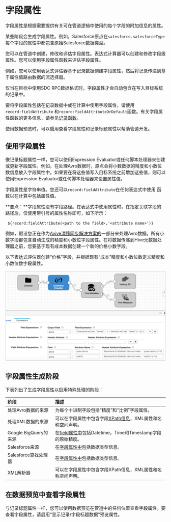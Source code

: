 # 字段属性

字段属性是根据需要提供有关可在管道逻辑中使用的每个字段的附加信息的属性。

某些阶段会生成字段属性。例如，Salesforce原点在`salesforce.salesforceType`每个字段的属性中都包含原始Salesforce数据类型。

您可以在管道中创建，修改和评估字段属性。表达式计算器可以创建和修改字段级属性。您可以使用字段属性函数来评估字段属性。

例如，您可以使用表达式评估器基于记录数据创建字段属性，然后将记录传递到基于属性值路由数据的流选择器。

仅当在目标中使用SDC RPC数据格式时，字段属性才会自动包含在写入目标系统的记录中。

要将字段属性包括在记录数据中或在计算中使用字段属性，请使用`record:fieldAttribute` 和`record:fieldAttributeOrDefault`函数。有关字段属性函数的更多信息，请参见[记录函数](https://streamsets.com/documentation/controlhub/latest/help/datacollector/UserGuide/Expression_Language/Functions.html#concept_p1z_ggv_1r)。

使用数据预览时，可以启用查看字段属性和记录标题属性以帮助管道开发。

## 使用字段属性

像记录标题属性一样，您可以使用Expression Evaluator或任何脚本处理器来创建或更新字段属性。例如，在处理Avro数据时，原点会将小数数据的精度和小数位数信息放入字段属性中。如果要在将这些值写入目标系统之前增加这些值，则可以使用Expression Evaluator或任何脚本处理器来设置属性值。

字段属性是字符串值。您还可以`record:fieldAttribute`在任何表达式中使用 函数以在计算中包括属性值。

**要点：**字段属性没有字段路径。在表达式中使用属性时，在指定关联字段的路径后，仅使用带引号的属性名称即可，如下所示：

```
 ${record:fieldAttribute(<path to the field>,'<attribute name>')}
```

例如，假设您正在作为[Avive漂移同步解决方案的](https://streamsets.com/documentation/controlhub/latest/help/datacollector/UserGuide/Hive_Drift_Solution/HiveDriftSolution_title.html#concept_phk_bdf_2w)一部分来处理Avro数据。所有小数字段都包含自动生成的精度和小数位字段属性。在将数据传递到Hive元数据处理器之前，您要基于现有成本数据创建一个新的价格小数字段。

以下表达式评估器创建“价格”字段，并根据现有“成本”精度和小数位数定义精度和小数位数字段属性。

![img](imgs/FieldAtts-ExpressionEval.png)

## 字段属性生成阶段

下表列出了生成字段属性以启用特殊处理的阶段：

| 阶段                  | 描述                                                         |
| :-------------------- | :----------------------------------------------------------- |
| 处理Avro数据的来源    | 为每个十进制字段包括“精度”和“比例”字段属性。                 |
| 处理XML数据的来源     | 可以在字段属性中包含字段[XPath信息](https://streamsets.com/documentation/controlhub/latest/help/datacollector/UserGuide/Data_Formats/XMLDFormat.html#concept_w3k_1ch_qz)，XML属性和名称空间声明。 |
| Google BigQuery的来源 | 在[field属性中](https://streamsets.com/documentation/controlhub/latest/help/datacollector/UserGuide/Origins/BigQuery.html#concept_sjp_jy1_l3b)包括Datetime，Time和Timestamp字段的原始精度。 |
| Salesforce来源        | 在[字段属性中](https://streamsets.com/documentation/controlhub/latest/help/datacollector/UserGuide/Origins/Salesforce.html#concept_ysd_532_kz)包括数据类型信息。 |
| Salesforce查找处理器  | 在[字段属性中](https://streamsets.com/documentation/controlhub/latest/help/datacollector/UserGuide/Processors/SalesforceLookup.html#concept_nl4_3q2_kz)包括数据类型信息。 |
| XML解析器             | 可以在字段属性中包含字段XPath信息，XML属性和名称空间声明。   |

## 在数据预览中查看字段属性

与记录标题属性一样，您可以使用数据预览在管道中的任何位置查看字段属性。要查看字段属性，请启用“显示记录/字段标题数据”预览属性。